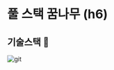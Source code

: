 # 풀 스택 꿈나무 (h6)
## 기술스택 👺
![git](https://img.shields.io/badge/-Git-F05032?style=for-the-badge&logo=git&logoColor=ffffff)
